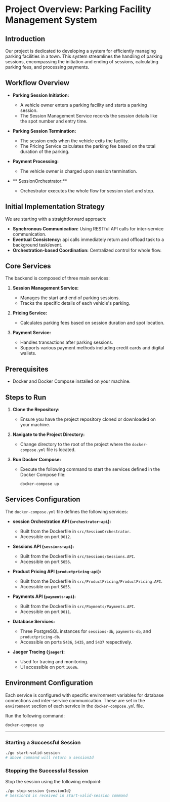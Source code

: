 # Project Overview: Parking Facility Management System

## Introduction

Our project is dedicated to developing a system for efficiently managing parking facilities in a town. This system streamlines the handling of parking sessions, encompassing the initiation and ending of sessions, calculating parking fees, and processing payments.

## Workflow Overview

- **Parking Session Initiation:**
    - A vehicle owner enters a parking facility and starts a parking session.
    - The Session Management Service records the session details like the spot number and entry time.

- **Parking Session Termination:**
    - The session ends when the vehicle exits the facility.
    - The Pricing Service calculates the parking fee based on the total duration of the parking.

- **Payment Processing:**
    - The vehicle owner is charged upon session termination.

- ** SessionOrchestrator:**
  - Orchestrator executes the whole flow for session start and stop.

## Initial Implementation Strategy

We are starting with a straightforward approach:
- **Synchronous Communication:** Using RESTful API calls for inter-service communication.
- **Eventual Consistency:** api calls immediately return and offload task to a background task/event.
- **Orchestration-based Coordination:** Centralized control for whole flow.

## Core Services

The backend is composed of three main services:

1. **Session Management Service:**
    - Manages the start and end of parking sessions.
    - Tracks the specific details of each vehicle's parking.

2. **Pricing Service:**
    - Calculates parking fees based on session duration and spot location.

3. **Payment Service:**
    - Handles transactions after parking sessions.
    - Supports various payment methods including credit cards and digital wallets.

## Prerequisites
- Docker and Docker Compose installed on your machine.

## Steps to Run

1. **Clone the Repository:**
    - Ensure you have the project repository cloned or downloaded on your machine.

2. **Navigate to the Project Directory:**
    - Change directory to the root of the project where the `docker-compose.yml` file is located.

3. **Run Docker Compose:**
    - Execute the following command to start the services defined in the Docker Compose file:
      ```
      docker-compose up
      ```

## Services Configuration

The `docker-compose.yml` file defines the following services:

- **session Orchestration API (`orchestrator-api`):**
    - Built from the Dockerfile in `src/SessionOrchestrator`.
    - Accessible on port `9012`.

- **Sessions API (`sessions-api`):**
    - Built from the Dockerfile in `src/Sessions/Sessions.API`.
    - Accessible on port `5056`.

- **Product Pricing API (`productpricing-api`):**
    - Built from the Dockerfile in `src/ProductPricing/ProductPricing.API`.
    - Accessible on port `5055`.

- **Payments API (`payments-api`):**
    - Built from the Dockerfile in `src/Payments/Payments.API`.
    - Accessible on port `9011`.

- **Database Services:**
    - Three PostgreSQL instances for `sessions-db`, `payments-db`, and `productpricing-db`.
    - Accessible on ports `5436`, `5435`, and `5437` respectively.

- **Jaeger Tracing (`jaeger`):**
    - Used for tracing and monitoring.
    - UI accessible on port `16686`.

## Environment Configuration

Each service is configured with specific environment variables for database connections and inter-service communication. These are set in the `environment` section of each service in the `docker-compose.yml` file.


Run the following command:

```
docker-compose up
```

---
### Starting a Successful Session
``` bash
./go start-valid-session
# above command will return a sessionId
```
### Stopping the Successful Session
Stop the session using the following endpoint:

``` bash
./go stop-session {sessionId}
# SessionId is received in start-valid-session command
```



